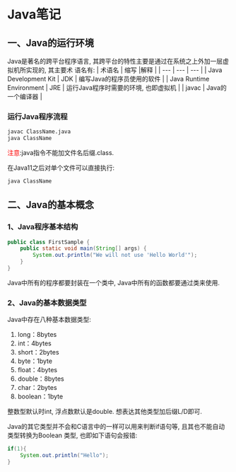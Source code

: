 <!--
 * @Descripttion : 
 * @Author       : Seulf
 * @Date         : 2021-02-28 19:38:47
 * @LastEditors  : Seulf
 * @LastEditTime : 2021-03-02 11:18:32
-->

# Java笔记

## 一、Java的运行环境

Java是著名的跨平台程序语言, 其跨平台的特性主要是通过在系统之上外加一层虚拟机所实现的, 其主要术
语名有:
| 术语名 | 缩写 |解释 |
| ---   | --- | --- |
| Java Development Kit | JDK | 编写Java的程序员使用的软件 |
| Java Runtime Environment | JRE | 运行Java程序时需要的环境, 也即虚拟机 |
| javac | Java的一个编译器 |

### 运行Java程序流程

``` bash
javac ClassName.java
java ClassName
```

<span style="color:red">注意</span>:java指令不能加文件名后缀.class.

在Java11之后对单个文件可以直接执行:

``` bash
java ClassName
```

## 二、Java的基本概念

### 1、Java程序基本结构

``` java
public class FirstSample {
    public static void main(String[] args) {
        System.out.println("We will not use 'Hello World'");
    }
}
```

Java中所有的程序都要封装在一个类中, Java中所有的函数都要通过类来使用.

### 2、Java的基本数据类型

Java中存在八种基本数据类型:

1. long：8bytes
2. int：4bytes
3. short：2bytes
4. byte：1byte
5. float：4bytes
6. double：8bytes
7. char：2bytes
8. boolean：1byte

整数型默认时int, 浮点数默认是double. 想表达其他类型加后缀L/D即可.

Java的其它类型并不会和C语言中的一样可以用来判断if语句等, 且其也不能自动类型转换为Boolean
类型, 也即如下语句会报错:

``` java
if(1){
    System.out.println("Hello");
}
```
